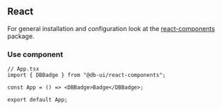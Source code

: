 ## React

For general installation and configuration look at the [react-components](https://www.npmjs.com/package/@db-ui/react-components) package.

### Use component

```tsx App.tsx
// App.tsx
import { DBBadge } from "@db-ui/react-components";

const App = () => <DBBadge>Badge</DBBadge>;

export default App;
```
